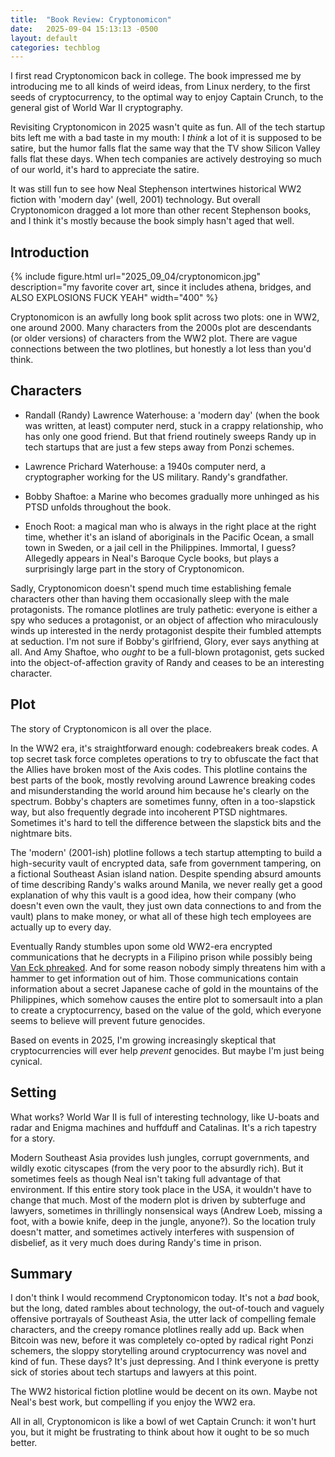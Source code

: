 ```yaml
---
title:  "Book Review: Cryptonomicon"
date:   2025-09-04 15:13:13 -0500
layout: default
categories: techblog
---
```


I first read Cryptonomicon back in college. The book impressed me by introducing me to all kinds of weird ideas, from Linux nerdery, to the first seeds of cryptocurrency, to the optimal way to enjoy Captain Crunch, to the general gist of World War II cryptography.

Revisiting Cryptonomicon in 2025 wasn't quite as fun. All of the tech startup bits left me with a bad taste in my mouth: I _think_ a lot of it is supposed to be satire, but the humor falls flat the same way that the TV show Silicon Valley falls flat these days. When tech companies are actively destroying so much of our world, it's hard to appreciate the satire.

It was still fun to see how Neal Stephenson intertwines historical WW2 fiction with 'modern day' (well, 2001) technology. But overall Cryptonomicon dragged a lot more than other recent Stephenson books, and I think it's mostly because the book simply hasn't aged that well.

<!-- readmore -->

## Introduction

{% include figure.html url="2025_09_04/cryptonomicon.jpg" description="my favorite cover art, since it includes athena, bridges, and ALSO EXPLOSIONS FUCK YEAH" width="400" %}

Cryptonomicon is an awfully long book split across two plots: one in WW2, one around 2000. Many characters from the 2000s plot are descendants (or older versions) of characters from the WW2 plot. There are vague connections between the two plotlines, but honestly a lot less than you'd think.

## Characters

- Randall (Randy) Lawrence Waterhouse: a 'modern day' (when the book was written, at least) computer nerd, stuck in a crappy relationship, who has only one good friend. But that friend routinely sweeps Randy up in tech startups that are just a few steps away from Ponzi schemes.

- Lawrence Prichard Waterhouse: a 1940s computer nerd, a cryptographer working for the US military. Randy's grandfather.

- Bobby Shaftoe: a Marine who becomes gradually more unhinged as his PTSD unfolds throughout the book.

- Enoch Root: a magical man who is always in the right place at the right time, whether it's an island of aboriginals in the Pacific Ocean, a small town in Sweden, or a jail cell in the Philippines. Immortal, I guess? Allegedly appears in Neal's Baroque Cycle books, but plays a surprisingly large part in the story of Cryptonomicon.

Sadly, Cryptonomicon doesn't spend much time establishing female characters other than having them occasionally sleep with the male protagonists. The romance plotlines are truly pathetic: everyone is either a spy who seduces a protagonist, or an object of affection who miraculously winds up interested in the nerdy protagonist despite their fumbled attempts at seduction. I'm not sure if Bobby's girlfriend, Glory, ever says anything at all. And Amy Shaftoe, who _ought_ to be a full-blown protagonist, gets sucked into the object-of-affection gravity of Randy and ceases to be an interesting character.

## Plot

The story of Cryptonomicon is all over the place.

In the WW2 era, it's straightforward enough: codebreakers break codes. A top secret task force completes operations to try to obfuscate the fact that the Allies have broken most of the Axis codes. This plotline contains the best parts of the book, mostly revolving around Lawrence breaking codes and misunderstanding the world around him because he's clearly on the spectrum. Bobby's chapters are sometimes funny, often in a too-slapstick way, but also frequently degrade into incoherent PTSD nightmares. Sometimes it's hard to tell the difference between the slapstick bits and the nightmare bits.

The 'modern' (2001-ish) plotline follows a tech startup attempting to build a high-security vault of encrypted data, safe from government tampering, on a fictional Southeast Asian island nation. Despite spending absurd amounts of time describing Randy's walks around Manila, we never really get a good explanation of why this vault is a good idea, how their company (who doesn't even own the vault, they just own data connections to and from the vault) plans to make money, or what all of these high tech employees are actually up to every day.

Eventually Randy stumbles upon some old WW2-era encrypted communications that he decrypts in a Filipino prison while possibly being [Van Eck phreaked](https://en.wikipedia.org/wiki/Van_Eck_phreaking). And for some reason nobody simply threatens him with a hammer to get information out of him. Those communications contain information about a secret Japanese cache of gold in the mountains of the Philippines, which somehow causes the entire plot to somersault into a plan to create a cryptocurrency, based on the value of the gold, which everyone seems to believe will prevent future genocides.

Based on events in 2025, I'm growing increasingly skeptical that cryptocurrencies will ever help _prevent_ genocides. But maybe I'm just being cynical.

## Setting

What works? World War II is full of interesting technology, like U-boats and radar and Enigma machines and huffduff and Catalinas. It's a rich tapestry for a story.

Modern Southeast Asia provides lush jungles, corrupt governments, and wildly exotic cityscapes (from the very poor to the absurdly rich). But it sometimes feels as though Neal isn't taking full advantage of that environment. If this entire story took place in the USA, it wouldn't have to change that much. Most of the modern plot is driven by subterfuge and lawyers, sometimes in thrillingly nonsensical ways (Andrew Loeb, missing a foot, with a bowie knife, deep in the jungle, anyone?). So the location truly doesn't matter, and sometimes actively interferes with suspension of disbelief, as it very much does during Randy's time in prison.

## Summary

I don't think I would recommend Cryptonomicon today. It's not a _bad_ book, but the long, dated rambles about technology, the out-of-touch and vaguely offensive portrayals of Southeast Asia, the utter lack of compelling female characters, and the creepy romance plotlines really add up. Back when Bitcoin was new, before it was completely co-opted by radical right Ponzi schemers, the sloppy storytelling around cryptocurrency was novel and kind of fun. These days? It's just depressing. And I think everyone is pretty sick of stories about tech startups and lawyers at this point.

The WW2 historical fiction plotline would be decent on its own. Maybe not Neal's best work, but compelling if you enjoy the WW2 era.

All in all, Cryptonomicon is like a bowl of wet Captain Crunch: it won't hurt you, but it might be frustrating to think about how it ought to be so much better.
